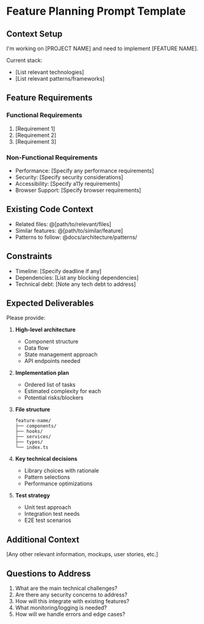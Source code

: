 # Feature Planning Prompt Template

## Context Setup

I'm working on [PROJECT NAME] and need to implement [FEATURE NAME].

Current stack:

- [List relevant technologies]
- [List relevant patterns/frameworks]

## Feature Requirements

### Functional Requirements

1. [Requirement 1]
2. [Requirement 2]
3. [Requirement 3]

### Non-Functional Requirements

- Performance: [Specify any performance requirements]
- Security: [Specify security considerations]
- Accessibility: [Specify a11y requirements]
- Browser Support: [Specify browser requirements]

## Existing Code Context

- Related files: @[path/to/relevant/files]
- Similar features: @[path/to/similar/feature]
- Patterns to follow: @docs/architecture/patterns/

## Constraints

- Timeline: [Specify deadline if any]
- Dependencies: [List any blocking dependencies]
- Technical debt: [Note any tech debt to address]

## Expected Deliverables

Please provide:

1. **High-level architecture**
   - Component structure
   - Data flow
   - State management approach
   - API endpoints needed

2. **Implementation plan**
   - Ordered list of tasks
   - Estimated complexity for each
   - Potential risks/blockers

3. **File structure**

   ```
   feature-name/
   ├── components/
   ├── hooks/
   ├── services/
   ├── types/
   └── index.ts
   ```

4. **Key technical decisions**
   - Library choices with rationale
   - Pattern selections
   - Performance optimizations

5. **Test strategy**
   - Unit test approach
   - Integration test needs
   - E2E test scenarios

## Additional Context

[Any other relevant information, mockups, user stories, etc.]

## Questions to Address

1. What are the main technical challenges?
2. Are there any security concerns to address?
3. How will this integrate with existing features?
4. What monitoring/logging is needed?
5. How will we handle errors and edge cases?
